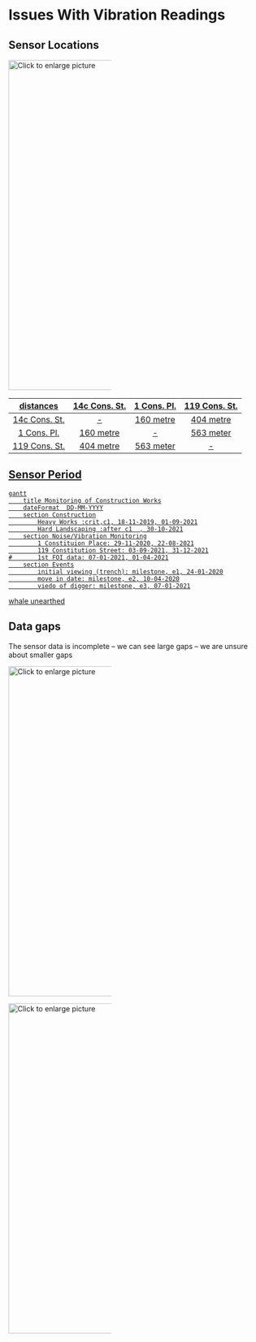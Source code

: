 # Issues With Vibration Readings

## Sensor Locations

<a href="https://drive.google.com/uc?export=view&id=17lJ_9KgnOZV-kzYQzUggoVFlNn5mTTh0"><img src="https://drive.google.com/uc?export=view&id=17lJ_9KgnOZV-kzYQzUggoVFlNn5mTTh0" style="width: 650px; max-width: 40%; height: auto" title="Click to enlarge picture"/>




[distances](https://www.openstreetbrowser.org) | 14c Cons. St.| 1 Cons. Pl.| 119 Cons. St.
:--:|:--:|:--:|:--:
14c Cons. St.| - | 160 metre | 404 metre
1 Cons. Pl.| 160 metre | - | 563 meter
119 Cons. St.| 404 metre | 563 meter | -

## Sensor Period

```mermaid
gantt
    title Monitoring of Construction Works
    dateFormat  DD-MM-YYYY
    section Construction
        Heavy Works :crit,c1, 18-11-2019, 01-09-2021
        Hard Landscaping :after c1  , 30-10-2021
    section Noise/Vibration Monitoring
        1 Constituion Place: 29-11-2020, 22-08-2021
        119 Constitution Street: 03-09-2021, 31-12-2021
#       1st FOI data: 07-01-2021, 01-04-2021
    section Events
        initial viewing (trench): milestone, e1, 24-01-2020
        move in date: milestone, e2, 10-04-2020
        viedo of digger: milestone, e3, 07-01-2021
```

[whale unearthed](https://www.edinburgh.gov.uk/news/article/12893/rare-whale-bones-amongst-historical-discoveries-made-in-tram-project-excavations)

## Data gaps

The sensor data is incomplete – we can see large gaps – we are unsure about smaller gaps

<a href="https://drive.google.com/uc?export=view id=1qVL8qp4ZIky-cqFhk28WOQOrGOPCo-w6"><img src="https://drive.google.com/uc?export=view&id=1qVL8qp4ZIky-cqFhk28WOQOrGOPCo-w6" style="width: 650px; max-width: 40%; height: auto" title="Click to enlarge picture"/>

<a href="https://drive.google.com/uc?export=view&id=1eRexKrd8l8cZmEFtHSftn-3wo1pSfUH1"><img src="https://drive.google.com/uc?export=view&id=1eRexKrd8l8cZmEFtHSftn-3wo1pSfUH1" style="width: 650px; max-width: 40%; height: auto" title="Click to enlarge picture"/>